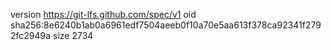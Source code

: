 version https://git-lfs.github.com/spec/v1
oid sha256:8e6240b1ab0a6961edf7504aeeb0f10a70e5aa613f378ca92341f2792fc2949a
size 2734
